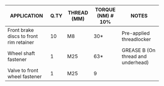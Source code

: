 |APPLICATION                                                                 |Q.TY|THREAD (MM) |TORQUE (NM) # 10%                                    |NOTES                             |
|----------------------------------------------------------------------------|----|------------|-----------------------------------------------------|----------------------------------|
|Front brake discs to front rim retainer                                     |10  |M8          |30*                                                  |Pre-applied threadlocker          |
|Wheel shaft fastener                                                        |1   |M25         |63*                                                  |GREASE B (On thread and underhead)|
|Valve to front wheel fastener                                               |1   |M25         |9                                                    |                                  |
